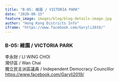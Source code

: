 ```yaml
---
title: "B-05: 維園 / VICTORIA PARK"
date: "2020-08-15"
feature_image: images/blog/blog-details-image.jpg
author: "Hong Kong Districts Info"
iframe: "https://www.facebook.com/Garyli2019/"
---
```


### B-05: 維園 / VICTORIA PARK  
李永財 / LI WING CHOI  
灣仔區 / Wan Chai  
獨立民主派區議員 / Independent Democracy Councillor  
https://www.facebook.com/Garyli2019/
